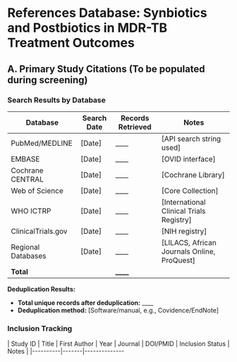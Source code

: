 # References Database: Synbiotics and Postbiotics in MDR-TB Treatment Outcomes

## **A. Primary Study Citations (To be populated during screening)**

### **Search Results by Database**

| Database | Search Date | Records Retrieved | Notes |
|----------|-------------|-------------------|-------|
| PubMed/MEDLINE | [Date] | ____ | [API search string used] |
| EMBASE | [Date] | ____ | [OVID interface] |
| Cochrane CENTRAL | [Date] | ____ | [Cochrane Library] |
| Web of Science | [Date] | ____ | [Core Collection] |
| WHO ICTRP | [Date] | ____ | [International Clinical Trials Registry] |
| ClinicalTrials.gov | [Date] | ____ | [NIH registry] |
| Regional Databases | [Date] | ____ | [LILACS, African Journals Online, ProQuest] |
| **Total** | | **____** | |

**Deduplication Results:**
- **Total unique records after deduplication:** ____
- **Deduplication method:** [Software/manual, e.g., Covidence/EndNote]

### **Inclusion Tracking**

| Study ID | Title | First Author | Year | Journal | DOI/PMID | Inclusion Status | Notes |
|----------|-------|--------------

